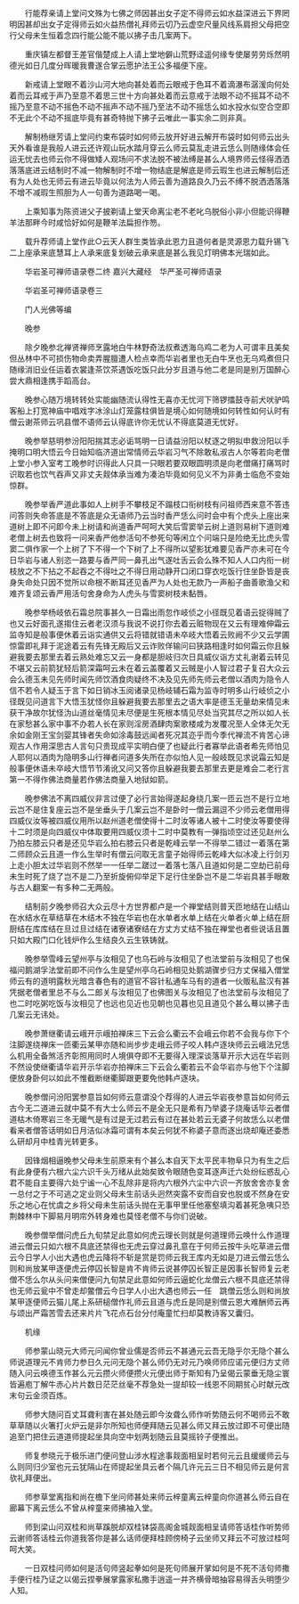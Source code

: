 <!-- { "loadSidebar": true } -->
　　行能荐亲请上堂问文殊为七佛之师因甚出女子定不得师云如水益深进云下界罔明因甚却出女子定得师云如火益热僧礼拜师云切乃云虚空尺量风线系肩担父母把空行父母未生恒着念四行能公能不能以拂子击几案两下。

　　重庆镇左都督王差官偕楚成上人请上堂地僻山荒野迳遥何缘专使屡劳劳烁然明德光如日几度分晖暖我曹遂合掌云愿护法王公多福便下座。

　　新戒请上堂眼不着沙山河大地向甚处着而云眼戒于色耳不着滴瀑布潺湲向何处着而云耳戒于声乃至意不着思三世十方向甚处着而云意戒于法眼不动不摇耳不动不摇乃至意不动不摇色不动不摇声不动不摇乃至法不动不摇恁么如水投水似空合空即不无此个不动不摇底毕竟有甚奇特抛下拂子云唯此一事实余二则非真。

　　解制杨继芳请上堂问约束布袋时如何师云放开好进云解开布袋时如何师云出头天外看谁是我般人进云还许观山玩水踏月穿云么师云莫乱走进云恁么则随缘体会任运无忧去也师云你不得做矮人观场问不求法脱不被法缚是甚么人境界师云怪得洒洒落落底进云结制时不减一物解制时不增一物结底是解底是师云瑕生也进云解制后还有为人处也无师云有进云毕竟以何法为人师云善为道路良久乃云不缚不脱洒洒落落不增不减瑕生照胆为人一句善为道路喝一喝。

　　上乘知事为陈资进父子披剃请上堂天命离尘老不老叱乌脱俗小非小但能识得鞭羊法那畔今时咸恰好如何是鞭羊法扁担作笏。

　　载升荐师请上堂作此○云天人群生类皆承此恩力且道何者是灵源恩力载升锡飞二上座承来底慧耳上人承来底复划破云承来底是甚么我见灯明佛本光瑞如此。

　　华岩圣可禅师语录卷二终
嘉兴大藏经　华严圣可禅师语录


　　华岩圣可禅师语录卷三

　　门人光佛等编

　　晚参

　　除夕晚参北禅贤禅师烹露地白牛林野奇法叔煮透海乌鸡二老为人可谓丰且美矣但丛林中不可损伤物命卖弄腥膻遭人检点幸而华岩者里也无白牛烹也无乌鸡煮但只随缘消旧业任运着衣裳逢茶饮茶遇饭吃饭只此分岁且道与他二老是同是别万国醉心尝大鼎相逢携手蹈高台。

　　晚参心随万境转转处实能幽随流认得性无喜亦无忧河下筛锣擂鼓寺前犬吠驴鸣客船上打宽神庙中唱戏字冰涂山灯笼露柱俱皆是境心如何随境如何转性如何认时有僧云谢茶师云巩县僧不语师云认得底许你无忧认不得底莫道无忧好。

　　晚参举慈明参汾阳阳揣其志必诟骂明一日请益汾阳以杖逐之明拟申救汾阳以手掩明口明大悟云今日始知临济道出常情师云华岩习气不除敢私淑古人尔等若向老僧上堂小参入室考工晚参时识得此人只具一只眼若要双眼圆明须是向老僧痛打痛骂时识取若也饮气吞声又非丈夫觌体承当难为凑泊毕竟如何见义不为非勇士临危不变始惊群。

　　晚参举香严道此事如人上树手不攀枝足不蹋枝口衔树枝有问祖师西来意不答违问答则失命答底是不答底是众无语师乃云当时香严恁么问时会中有个虎头上座出来道树上即不问即今未上树请和尚道香严呵呵大笑后雪窦举云树上道则易树下道则难老僧上树去也致将一问来香严他参活句不参死句等闲立个问端只是险绝无比虎头雪窦二俱作家一个上树了下不得一个下树了上不得所以望影犹难要见香严亦未可在今日华岩与诸人别恣一路要与香严同一鼻孔出气遂吐舌云会么殊不知人人口内衔一树枝放之不下拈之不起吞之不得吐之不得日用动静开口闭口穿衣吃饭行住坐卧皆是丧身失命处只因不觉所以命根不断耳还见香严为人处也无款乃一声船子曲善歌渔父和难齐复颂云香严用活句舍身命为人虎头与雪窦树枝未黏唇。

　　晚参举杨岐依石霜总院事甚久一日霜出雨忽作岐侦之小径既见着语云捉得贼了也又云好面孔遂搊住云者老汉须与我说不说打你去着云赃物现在又云有理难伸霜云监寺知是般事便休着云诣实通供又云将错就错语未卒岐大悟着云败阙不少又云学圃惊雷即礼拜于泥途着云有先锋无殿后又云诈败佯输问曰狭路相逢时如何霜云你且躲避我要去那里去着云熟处难忘又云一身都是胆岐归次日具威仪诣方丈礼谢着云转见不堪又云前箭犹轻后箭深霜呵云未在着云盖覆着又云贼是小人智过君子复召大众云会么德玉未见先师时闻先师饮酒食肉疑终不决及见先师先师云老僧以酒肉为隐令人信不若令人疑玉于言下如日销冰玉阅诸录见杨岐辅石霜为监寺时明多山行岐侦之小径既见问道言下大悟玉犹怪你且躲避我要去那里去之语大率是德玉无量劫来情见未获干净故尔犹怪沩山道丝毫情见未尽便是生死根本情见尽处当究其尽之所以如人长在家愁甚么家中事不办若人长在家则淫房酒肆肉案歌楼咸为发覆况至人全体无欠无余如金刚王宝剑婴其锋者失命如涂毒鼓远闻者死况其迩乎而今季代禅流不肯苦心谛观古人作用深思古人言句只贵现成平实明白便了也疑此行者寡举此语者希先师怕见人耶何以酒肉为隐明多山行禅者问道多失所在亦似怕人见一般岐既见求说霜云知是般事便休语未卒岐大悟节节淆讹又问又答你且躲避我要去那里去更是难会二老行言第一不得作佛法商量若作佛法商量入地狱如箭。

　　晚参佛法不离四威仪非言过便了必行言始得遂起身绕几案一匝云岂不是行立地云岂不是住复座云岂不是坐垂头于几案云岂不是卧时一僧云漏逗不少师云老僧用得四威仪汝等被四威仪用所以赵州道老僧使得十二时汝等诸人被十二时使汝等要使得十二时须是向四威仪中体取要用四威仪须十二时中莫教有一弹指顷空过还见赵州么乃拍左膝云只者是还见华岩么拍右膝云只者是乾峰云举一不得举二错过一着落在第二师顾众云且道一作么生举时有僧云问取无言童子始得师云乾峰大似冰凌上行剑刃上走小胆太过华岩则不然举一一任举二蹉过一着落七落八且道如何是二空劫已前母未生时死了烧了岂不是二乃至折旋俯仰举足下足行住坐卧岂不是二华岩具甚手眼敢与古人翻案一有多种二无两般。

　　结制前夕晚参师召大众云尽十方世界都卢是一个禅堂结则普天匝地结在山结山在水结水在草结草在木结木不独在华岩也在水单者水单上结在火单者火单上结在厨厨结在库库结在旦过旦过结在诸寮诸寮结在方丈方丈结不独在禅堂也者些说话且置只如大殿门口化钱炉作么生结良久云生铁铸就。

　　晚参举雪峰云望州亭与汝相见了也乌石岭与汝相见了也法堂前与汝相见了也保福问鹅湖孚法堂前即不问作么生是望州亭乌石岭相见处鹅湖骤步归方丈保福入僧堂师云有的道明露秋光暗含春色有的道官不容针私通车马有的道者一伙贩私盐汉有甚凭据老僧者里总不与么二郎关与汝相见了也佛图关与汝相见了也法堂前与汝相见了也二时吃粥吃饭与汝相见了也远也见近也见朝也见暮也见且道见个甚么蓦以拂子击几案云无讳处。

　　晚参萧继衢请云峨开示峨拍禅床三下云会么衢云不会峨云你若不会我与你下个注脚遂绕禅床一匝衢云某甲亦随和尚步步走峨云师子咬人韩卢逐块师云云峨法兄恁么机用全备煞活齐彰照用同时人境俱夺即不无要得入理深谈落草开示大远在华岩则不然设使继衢请华岩开示华岩亦拍禅床三下云会么衢若云不会华岩亦与他下个注脚便放身卧何以如此不惟截断继衢脚跟更要免他韩卢逐块。

　　晚参僧问汾阳罢参意旨如何师云意谓没个荐得的人进云华岩夜参意旨如何师云古今无二道进云就中莫不有大士么师云不是全无只是希有乃举婆子烧庵话毕云者僧道枯木倚寒岩三冬无暖气是有过是无过若云有过在甚处若云无婆子何故恁么以老僧看来者僧答话明如日月洁似冰霜可谓有本矣云何犹不称婆子意而逐出烧却庵还委悉么研却月中桂青光转更多。

　　因锋烟相逼晚参父母未生前原来有个甚么本自天下太平民丰物阜只为有生之后有此身便有六根六尘六识千头万绪从此始矣致令眼随色变耳逐声迁六处纷纭惑乱心君不能自主要得六处宁谧一心不乱除非是将内六根外六尘中六识一齐放舍舍亦复舍一总付之于不可逃之定业则父母未生前话头迥然突露不安而自安也脱或不然身在安乐之地心在忧虞之乡将父母未生前话头抛在无事甲里任他塞壑填沟着甚死急咦只恐荆棘林中下脚易月明帘外转身难也莫怪老僧不与你们说破。

　　晚参僧举僧问虎丘九旬禁足此意如何虎云理长则就是何道理师云唤什么作道理进云僧云只如六根不具底还禁得也无虎云穿过鼻孔意在于何师云按牛头吃草进云僧云今日学人小出大遇也虎云降将不斩是赏是罚师云我王库内无如是刀进云僧云恁么则和尚放某甲逐便虎云停囚长智是肯不肯师云说甚停囚长智正是因事长智师复云老僧不恁么尔从头问来僧便问九旬禁足此意如何师云逼蛇化龙僧云六根不具底还禁得也无师云瓮中不曾走却鳖僧云今日学人小出大遇也师云一任　跳僧云恁么则和尚放某甲逐便师云猫儿尾上系研槌僧作礼师云且道与虎丘是同是别僧云恩大难酬师云再与颂出严霜苦雪去还来片片飞花点石台分付庵童忙扫却莫教诗客又囊归。

　　机缘

　　师参蒙山晓元大师元问闻你曾业儒是否师云不甚通元云吾无隐乎尔无隐个甚么师说道理元不肯师力参日久元问无隐个甚么师仍无对元乃唤师师应诺元便归方丈师随入问云唤德玉作甚么元云攒火师便攒火元便出师于斯知有乃呈偈云蒙垂无隐尘寰皆遍庖丁解牛赤心片片数日茫茫丝毫不荐急处一提却较一线恩不同期贫心时献元改末句云金须百炼。

　　师参大随问百丈耳聋利害在甚处随云即今汝聋么师作听势随云何不喝师云不敢草草随以火箸打火炉云是非尔所知也师便拜随云见甚么师又拜云放过即不可便出随追至门把住云道道师提起坐具向空中划两划随云且莫摇铃子便推出。

　　师复参晓元于极乐进门便问登山涉水程途事觌面相呈时若何元云且缓缓师云与么则同归少室也元云犹隔山在师提起坐具云者个隔几许元云三日不相见师云是何言欤礼拜便出。

　　师参草堂离指和尚在檐下坐问师甚处来师云梓童离云梓童向你道甚么师云自在廊幕下离云恁么不曾从梓童来师拂袖入堂。

　　师到梁山问双桂和尚草蹊脱却双桂钵袋高阁金城觌面相呈请师答话桂作听势师云谢师答话桂云你道我答你是甚么话师便拜桂顾傍椅子云坐师又拜云不可放过桂呵呵大笑。

　　一日双桂问师如何是活句师竖起拳如何是死句师展开掌如何是不死不活句师撒手便行桂乃证之以偈云捏拳展掌露家私撒手逍遥一并齐横骨暗抽容易得舌头明堕少人知。

